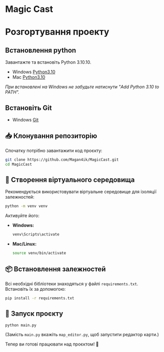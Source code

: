 # Magic Cast

# Розгортування проекту

## Встановлення python
Завантажте та встановіть Python 3.10.10.
- Windows [Python3.10](https://www.python.org/ftp/python/3.10.10/python-3.10.10-amd64.exe)
- Mac [Python3.10](https://www.python.org/ftp/python/3.10.10/python-3.10.10-macos11.pkg)

*При встановлені на Windows не забудьте натиснути "Add Python 3.10 to PATH".*

## Встановіть Git

- Windows [Git](https://github.com/git-for-windows/git/releases/download/v2.36.1.windows.1/Git-2.36.1-64-bit.exe)

## 📥 Клонування репозиторію

Спочатку потрібно завантажити код проєкту:
```bash
git clone https://github.com/Magan4ik/MagicCast.git
cd MagicCast
```

## 🐍 Створення віртуального середовища

Рекомендується використовувати віртуальне середовище для ізоляції залежностей:
```bash
python -m venv venv
```
Активуйте його:
- **Windows:**
  ```bash
  venv\Scripts\activate
  ```
- **Mac/Linux:**
  ```bash
  source venv/bin/activate
  ```

## 📦 Встановлення залежностей

Всі необхідні бібліотеки знаходяться у файлі `requirements.txt`. Встановіть їх за допомогою:
```bash
pip install -r requirements.txt
```

## 🚀 Запуск проєкту

```bash
python main.py
```
(Замість `main.py` вкажіть `map_editor.py`, щоб запустити редактор карти.)

Тепер ви готові працювати над проєктом! 🎉